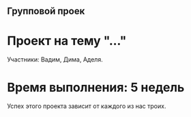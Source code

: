 ## Групповой проек

# Проект на тему **"..."**
Участники: Вадим, Дима, Аделя.
# Время выполнения: **5 недель**
Успех этого проекта зависит от каждого из нас троих.
